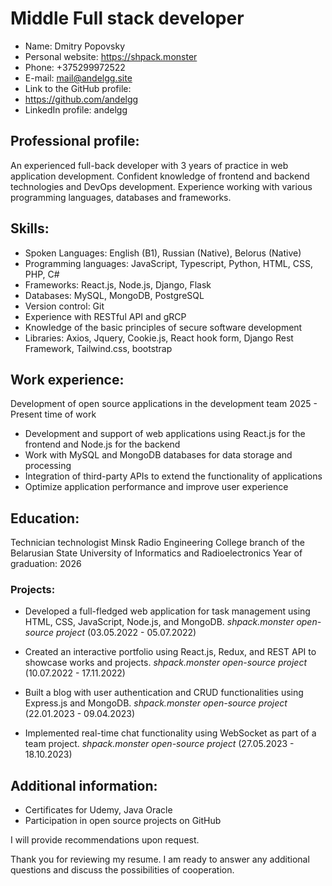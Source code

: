 # Middle Full stack developer

- Name: Dmitry Popovsky
- Personal website: https://shpack.monster
- Phone: +375299972522
- E-mail: mail@andelgg.site
- Link to the GitHub profile: 
- https://github.com/andelgg
- LinkedIn profile: andelgg

## Professional profile:

An experienced full-back developer with 3 years of practice in web application development. Confident knowledge of frontend and backend technologies and DevOps development. Experience working with various programming languages, databases and frameworks.

## Skills:

- Spoken Languages: English (B1), Russian (Native), Belorus (Native)  
- Programming languages: JavaScript, Typescript, Python, HTML, CSS, PHP, C#
- Frameworks: React.js, Node.js, Django, Flask
- Databases: MySQL, MongoDB, PostgreSQL
- Version control: Git
- Experience with RESTful API and gRCP
- Knowledge of the basic principles
of secure software development
- Libraries: Axios, Jquery, Cookie.js, React hook form, Django Rest Framework, Tailwind.css, bootstrap

## Work experience:

Development of open source applications in the development team
2025 - Present time of work

- Development and support of web applications using React.js for the frontend and Node.js for the backend
- Work with MySQL and MongoDB databases for data storage and processing
- Integration of third-party APIs to extend the functionality of applications
- Optimize application performance and improve user experience

## Education:

Technician technologist
Minsk Radio Engineering College branch of the Belarusian State University of Informatics and Radioelectronics
Year of graduation: 2026

### Projects:

-	Developed a full-fledged web application for task management using HTML, CSS, JavaScript, Node.js, and MongoDB.
*shpack.monster open-source project* (03.05.2022 - 05.07.2022)

-	Created an interactive portfolio using React.js, Redux, and REST API to showcase works and projects.
*shpack.monster open-source project* (10.07.2022 - 17.11.2022)

- Built a blog with user authentication and CRUD functionalities using Express.js and MongoDB.
*shpack.monster open-source project* (22.01.2023 - 09.04.2023)

-	Implemented real-time chat functionality using WebSocket as part of a team project.
*shpack.monster open-source project* (27.05.2023 - 18.10.2023)

## Additional information:

- Certificates for Udemy, Java Oracle
- Participation in open source projects on GitHub

I will provide recommendations upon request.

Thank you for reviewing my resume. I am ready to answer any additional questions and discuss the possibilities of cooperation.
